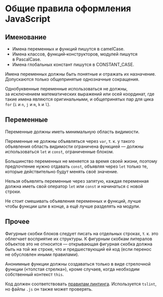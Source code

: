 # Общие правила оформления JavaScript

## Именование

* Имена переменных и функций пишутся в camelCase.
* Имена классов, функций‐конструкторов, модулей пишутся в PascalCase.
* Имена глобальных констант пишутся в CONSTANT_CASE.

Имена переменных должны быть понятные и отражать их назначение. Допускаются только общепринятые однозначные сокращения.

Однобуквенные переменные использоваться не должны, за исключением математических выражений или осей координат, где такие имена являются оригинальными, и общепринятых пар для цика `for` (`i` и `n`, `j` и `m`, `k` и `l`).

## Переменные

Переменные должны иметь минимальную область видимости.

Переменные не должны объявляться через `var`, т. к. у такого объявления область видимости ограничена функцией — должны использоваться `let` и `const`, ограниченные блоком.

Большинство переменных не меняется за время своей жизни, поэтому предпочтение нужно отдавать `const`, объявляя через `let` только те, которые действительно будут менять своё значение.

Нельзя объявлять переменные через запятую, каждая переменная должна иметь свой оператор `let` или `const` и начинаться с новой строки.

Не стоит смешивать объявления переменных и функций, лучше чтобы функции шли в конце, а ещё лучше разделять на модули.

## Прочее

Фигурные скобки блоков следует писать на отдельных строках, т. к. это облегчает восприятие их структуры. К фигурным скобкам литералов объектов это не относится — открывающая фигурная скобка должна быть на той же строке, что и предшествующий ей код (если перенос не обусловлен иными правилами).

Анонимные функции должны создаваться только в виде стрелочной функции («толстая стрелка»), кроме случаев, когда необходим собственный контекст `this`.

Код должен соответствовать [правилам линтинга](https://github.com/m18ru/tslint-config-m18). Используется `tslint`, но файлы `.js` он также может проверять.
